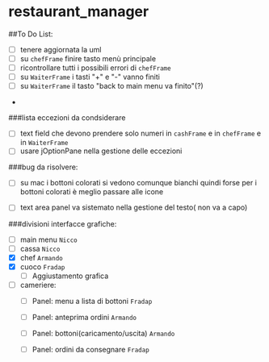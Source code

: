 # restaurant_manager
##To Do List:
- [ ] tenere aggiornata la uml
- [ ] su `chefFrame` finire tasto menù principale 
- [ ] ricontrollare tutti i possibili errori di `chefFrame`
- [ ] su `WaiterFrame` i tasti "+" e "-" vanno finiti
- [ ] su `WaiterFrame` il tasto "back to main menu va finito"(?) 
-

###lista eccezioni da condsiderare
- [ ] text field che devono prendere solo numeri in `cashFrame` e in `chefFrame` e in `WaiterFrame`
- [ ] usare jOptionPane nella gestione delle eccezioni 

###bug da risolvere:
- [ ] su mac i bottoni colorati si vedono comunque bianchi quindi forse 
      per i bottoni colorati è meglio passare alle icone
- [ ] text area panel va sistemato nella gestione del testo( non va a capo)


###divisioni interfacce grafiche:
  - [ ] main menu `Nicco`
  - [ ] cassa `Nicco`
  - [x] chef `Armando`
  - [X] cuoco  `Fradap`
    - [ ] Aggiustamento grafica 
  - [ ] cameriere:
    - [ ] Panel: menu a lista di bottoni `Fradap` 
    - [ ] Panel: anteprima ordini `Armando`
    - [ ] Panel: bottoni(caricamento/uscita) `Armando`
    - [ ] Panel: ordini da consegnare `Fradap` 
    



